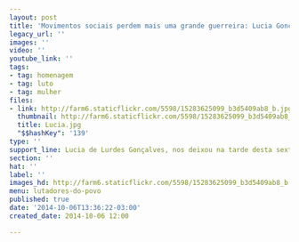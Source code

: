 ```yaml
---
layout: post
title: 'Movimentos sociais perdem mais uma grande guerreira: Lucia Gonçalves'
legacy_url: ''
images: ''
video: ''
youtube_link: ''
tags:
- tag: homenagem
- tag: luto
- tag: mulher
files:
- link: http://farm6.staticflickr.com/5598/15283625099_b3d5409ab8_b.jpg
  thumbnail: http://farm6.staticflickr.com/5598/15283625099_b3d5409ab8_t.jpg
  title: Lucia.jpg
  "$$hashKey": '139'
type: ''
support_line: Lucia de Lurdes Gonçalves, nos deixou na tarde desta sexta-feira (03/10).
section: ''
hat: ''
label: ''
images_hd: http://farm6.staticflickr.com/5598/15283625099_b3d5409ab8_b.jpg
menu: lutadores-do-povo
published: true
date: '2014-10-06T13:36:22-03:00'
created_date: 2014-10-06 12:00

---
```

